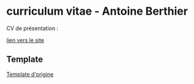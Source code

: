 # curriculum vitae - Antoine Berthier

CV de présentation :

[lien vers le site](https://aberthier.netlify.com/)

## Template 

[Template d'origine](https://github.com/BlackrockDigital/startbootstrap-resume)
